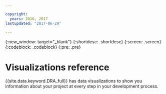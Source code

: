 ```yaml
---

copyright:
  years: 2016, 2017
lastupdated: "2017-06-29"

---
```


{:new_window: target="_blank"}
{:shortdesc: .shortdesc}
{:screen: .screen}
{:codeblock: .codeblock}
{:pre: .pre}

# Visualizations reference

{{site.data.keyword.DRA_full}} has data visualizations to show you information about your project at every step in your development process.

